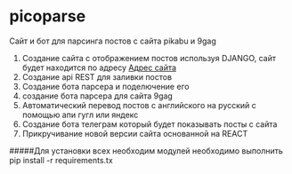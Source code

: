 # picoparse

Сайт и бот для парсинга постов с сайта pikabu и 9gag

1. Создание сайта с отображением постов используя DJANGO, сайт будет находится по адресу [Адрес сайта](http://185.178.44.76/)
2. Создание api REST для заливки постов
3. Создание бота парсера и поделючение его
4. создание бота парсера для сайта 9gag
5. Автоматический перевод постов с английского на русский с помощью апи гугл или яндекс
6. Создание бота телеграм который будет показывать посты с сайта
7. Прикручивание новой версии сайта основанной на REACT


#####Для установки всех необходим модулей необходимо выполнить pip install -r requirements.tx
